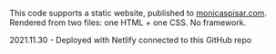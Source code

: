 This code supports a static website, published to [monicaspisar.com](https://monicaspisar.com).
Rendered from two files: one HTML + one CSS. No framework.

2021.11.30 - Deployed with Netlify connected to this GitHub repo
